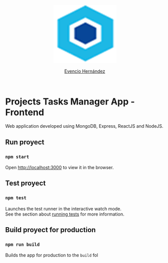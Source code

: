 <p align="center">
    <img src="/public/favicon.png" width="200px" height = auto>
</p>
<p align="center">
    <a href="https://github.com/evencio97">Evencio Hernández</a>
</p><br>

# Projects Tasks Manager App - Frontend

Web application developed using MongoDB, Express, ReactJS and NodeJS.

## Run proyect

### `npm start`

Open [http://localhost:3000](http://localhost:3000) to view it in the browser.

## Test proyect

### `npm test`

Launches the test runner in the interactive watch mode.<br />
See the section about [running tests](https://facebook.github.io/create-react-app/docs/running-tests) for more information.

## Build proyect for production

### `npm run build`

Builds the app for production to the `build` fol